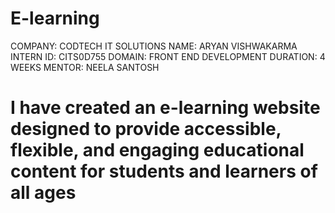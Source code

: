 # E-learning
COMPANY: CODTECH IT SOLUTIONS
NAME: ARYAN VISHWAKARMA 
INTERN ID: CITS0D755
DOMAIN: FRONT END DEVELOPMENT
DURATION: 4 WEEKS
MENTOR: NEELA SANTOSH

# I have created an e-learning website designed to provide accessible, flexible, and engaging educational content for students and learners of all ages

